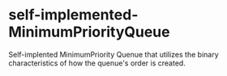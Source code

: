 # self-implemented-MinimumPriorityQueue
Self-implented MinimumPriority Quenue that utilizes the binary characteristics of how the quenue's order is created. 
